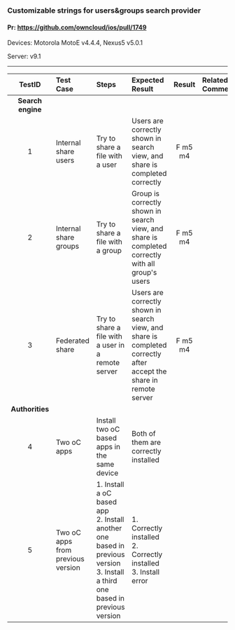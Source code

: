 ###  Customizable strings for users&groups search provider 

#### Pr: https://github.com/owncloud/ios/pull/1749 

Devices: Motorola MotoE v4.4.4, Nexus5 v5.0.1

Server: v9.1


---

 
| TestID | Test Case | Steps | Expected Result | Result | Related Comment |
| :----: | :-------- | :---- | :-------------- | :----: | :-------------- |
|**Search engine**||||||
| 1 | Internal share users | Try to share a file with a user | Users are correctly shown in search view, and share is completed correctly | F m5 m4 |  |
| 2 | Internal share groups| Try to share a file with a group | Group is correctly shown in search view, and share is completed correctly with all group's users| F m5 m4 |  |
| 3 | Federated share | Try to share a file with a user in a remote server| Users are correctly shown in search view, and share is completed correctly after accept the share in remote server | F m5 m4 |  |
|**Authorities**||||||
| 4 | Two oC apps | Install two oC based apps in the same device | Both of them are correctly installed |  |  |
| 5 | Two oC apps from previous version | 1. Install a oC based app<br>2. Install another one based in previous version<br>3. Install a third one based in previous version| 1. Correctly installed<br>2. Correctly installed<br>3. Install error |  |  |